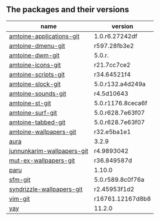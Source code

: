 ## The packages and their versions
| name                         | version           |
| ---------------------------- | ----------------- |
| [amtoine-applications-git]   | 1.0.r6.27242df    |
| [amtoine-dmenu-git]          | r597.28fb3e2      |
| [amtoine-dwm-git]            | 5.0.r.            |
| [amtoine-icons-git]          | r21.7cc7ce2       |
| [amtoine-scripts-git]        | r34.64521f4       |
| [amtoine-slock-git]          | 5.0.r132.a4d249a  |
| [amtoine-sounds-git]         | r4.5d10643        |
| [amtoine-st-git]             | 5.0.r1176.8ceca6f |
| [amtoine-surf-git]           | 5.0.r628.7e63f07  |
| [amtoine-tabbed-git]         | 5.0.r628.7e63f07  |
| [amtoine-wallpapers-git]     | r32.e5ba1e1       |
| [aura]                       | 3.2.9             |
| [junnunkarim-wallpapers-git] | r4.9893042        |
| [mut-ex-wallpapers-git]      | r36.849587d       |
| [paru]                       | 1.10.0            |
| [sfm-git]                    | 5.0.r589.8c0f76a  |
| [syndrizzle-wallpapers-git]  | r2.45953f1d2      |
| [vim-git]                    | r16761.12167d8b8  |
| [yay]                        | 11.2.0            |


[amtoine-applications-git]: https://github.com/goatfiles/pkgbuilds/blob/main/x86_64/amtoine-applications-git/PKGBUILD
[amtoine-dmenu-git]: https://github.com/goatfiles/pkgbuilds/blob/main/x86_64/amtoine-dmenu-git/PKGBUILD
[amtoine-dwm-git]: https://github.com/goatfiles/pkgbuilds/blob/main/x86_64/amtoine-dwm-git/PKGBUILD
[amtoine-icons-git]: https://github.com/goatfiles/pkgbuilds/blob/main/x86_64/amtoine-icons-git/PKGBUILD
[amtoine-scripts-git]: https://github.com/goatfiles/pkgbuilds/blob/main/x86_64/amtoine-scripts-git/PKGBUILD
[amtoine-slock-git]: https://github.com/goatfiles/pkgbuilds/blob/main/x86_64/amtoine-slock-git/PKGBUILD
[amtoine-sounds-git]: https://github.com/goatfiles/pkgbuilds/blob/main/x86_64/amtoine-sounds-git/PKGBUILD
[amtoine-st-git]: https://github.com/goatfiles/pkgbuilds/blob/main/x86_64/amtoine-st-git/PKGBUILD
[amtoine-surf-git]: https://github.com/goatfiles/pkgbuilds/blob/main/x86_64/amtoine-surf-git/PKGBUILD
[amtoine-tabbed-git]: https://github.com/goatfiles/pkgbuilds/blob/main/x86_64/amtoine-tabbed-git/PKGBUILD
[amtoine-wallpapers-git]: https://github.com/goatfiles/pkgbuilds/blob/main/x86_64/amtoine-wallpapers-git/PKGBUILD
[aura]: https://github.com/goatfiles/pkgbuilds/blob/main/x86_64/aura/PKGBUILD
[junnunkarim-wallpapers-git]: https://github.com/goatfiles/pkgbuilds/blob/main/x86_64/junnunkarim-wallpapers-git/PKGBUILD
[mut-ex-wallpapers-git]: https://github.com/goatfiles/pkgbuilds/blob/main/x86_64/mut-ex-wallpapers-git/PKGBUILD
[paru]: https://github.com/goatfiles/pkgbuilds/blob/main/x86_64/paru/PKGBUILD
[sfm-git]: https://github.com/goatfiles/pkgbuilds/blob/main/x86_64/sfm-git/PKGBUILD
[syndrizzle-wallpapers-git]: https://github.com/goatfiles/pkgbuilds/blob/main/x86_64/syndrizzle-wallpapers-git/PKGBUILD
[vim-git]: https://github.com/goatfiles/pkgbuilds/blob/main/x86_64/vim-git/PKGBUILD
[yay]: https://github.com/goatfiles/pkgbuilds/blob/main/x86_64/yay/PKGBUILD

